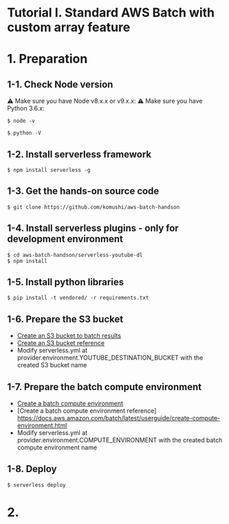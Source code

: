 # Tutorial I. Standard AWS Batch with custom array feature

# 1. Preparation
## 1-1. Check Node version
:warning: Make sure you have Node v8.x.x or v9.x.x:
:warning: Make sure you have Python 3.6.x:

```
$ node -v

$ python -V
```

## 1-2. Install serverless framework
```
$ npm install serverless -g
```

## 1-3. Get the hands-on source code
```
$ git clone https://github.com/komushi/aws-batch-handson
```

## 1-4. Install serverless plugins - only for development environment
```
$ cd aws-batch-handson/serverless-youtube-dl
$ npm install
```

## 1-5. Install python libraries
```
$ pip install -t vendored/ -r requirements.txt
```

## 1-6. Prepare the S3 bucket
* [Create an S3 bucket to batch results](https://s3.console.aws.amazon.com/s3/home)
* [Create an S3 bucket reference](https://docs.aws.amazon.com/AmazonS3/latest/gsg/CreatingABucket.html)
* Modify serverless.yml at provider.environment.YOUTUBE_DESTINATION_BUCKET with the created S3 bucket name

## 1-7. Prepare the batch compute environment
* [Create a batch compute environment](https://console.aws.amazon.com/batch/home#/compute-environments)
* [Create a batch compute environment reference] https://docs.aws.amazon.com/batch/latest/userguide/create-compute-environment.html
* Modify serverless.yml at provider.environment.COMPUTE_ENVIRONMENT with the created batch compute environment name

## 1-8. Deploy
```
$ serverless deploy
```

# 2. 
## 
```
```